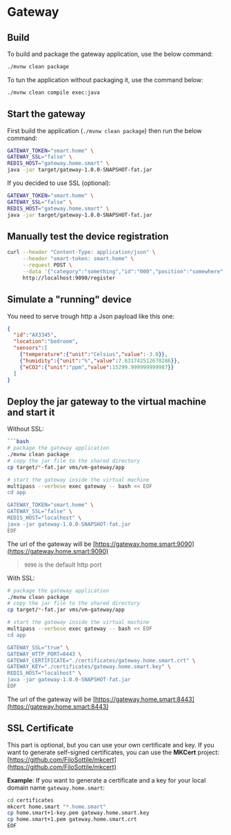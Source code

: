 # Gateway

## Build

To build and package the gateway application, use the below command:
```bash
./mvnw clean package
```

To tun the application without packaging it, use the command below:
```bash
./mvnw clean compile exec:java
```

## Start the gateway

First build the application (`./mvnw clean package`) then run the below command:

```bash
GATEWAY_TOKEN="smart.home" \
GATEWAY_SSL="false" \
REDIS_HOST="gateway.home.smart" \
java -jar target/gateway-1.0.0-SNAPSHOT-fat.jar
```

If you decided to use SSL (optional):
```bash
GATEWAY_TOKEN="smart.home" \
GATEWAY_SSL="false" \
REDIS_HOST="gateway.home.smart" \
java -jar target/gateway-1.0.0-SNAPSHOT-fat.jar
```

## Manually test the device registration

```bash
curl --header "Content-Type: application/json" \
     --header "smart-token: smart.home" \
     --request POST \
     --data '{"category":"something","id":"000","position":"somewhere","host":"localhost","port":8081}' \
     http://localhost:9090/register
```

## Simulate a "running" device

You need to serve trough http a Json payload like this one:

```json
{
  "id":"AX3345",
  "location":"bedroom",
  "sensors":[
    {"temperature":{"unit":"Celsius","value":-3.0}},
    {"humidity":{"unit":"%","value":7.631742512670286}},
    {"eCO2":{"unit":"ppm","value":15299.999999999987}}
  ]
}
```

## Deploy the jar gateway to the virtual machine and start it

Without SSL:
```bash
```bash
# package the gateway application
./mvnw clean package
# copy the jar file to the shared directory
cp target/*-fat.jar vms/vm-gateway/app

# start the gateway inside the virtual machine
multipass --verbose exec gateway -- bash << EOF
cd app

GATEWAY_TOKEN="smart.home" \
GATEWAY_SSL="false" \
REDIS_HOST="localhost" \
java -jar gateway-1.0.0-SNAPSHOT-fat.jar
EOF
```
The url of the gateway will be [https://gateway.home.smart:9090](https://gateway.home.smart:9090)
> `9090` is the default http port

With SSL:
```bash
# package the gateway application
./mvnw clean package
# copy the jar file to the shared directory
cp target/*-fat.jar vms/vm-gateway/app

# start the gateway inside the virtual machine
multipass --verbose exec gateway -- bash << EOF
cd app

GATEWAY_SSL="true" \
GATEWAY_HTTP_PORT=8443 \
GATEWAY_CERTIFICATE="./certificates/gateway.home.smart.crt" \
GATEWAY_KEY="./certificates/gateway.home.smart.key" \
REDIS_HOST="localhost" \
java -jar gateway-1.0.0-SNAPSHOT-fat.jar
EOF
```
The url of the gateway will be [https://gateway.home.smart:8443](https://gateway.home.smart:8443)

## SSL Certificate

This part is optional, but you can use your own certificate and key. If you want to generate self-signed certificates, you can use the **MKCert** project: [https://github.com/FiloSottile/mkcert](https://github.com/FiloSottile/mkcert)

**Example**: If you want to generate a certificate and a key for your local domain name `gateway.home.smart`:

```bash
cd certificates
mkcert home.smart "*.home.smart"
cp home.smart+1-key.pem gateway.home.smart.key
cp home.smart+1.pem gateway.home.smart.crt
EOF
```
